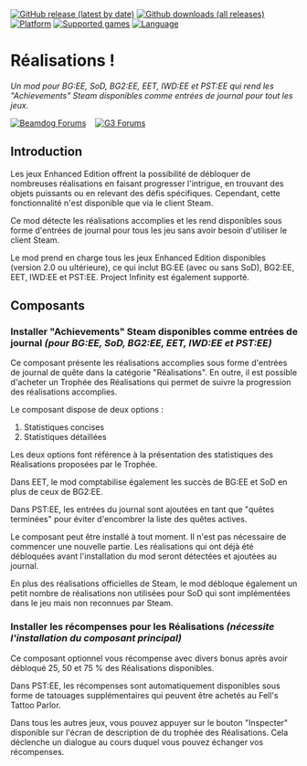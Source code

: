 [![GitHub release (latest by date)](https://img.shields.io/github/v/release/Argent77/A7-Achievements?color=darkred&include_prereleases&label=latest%20release)](https://github.com/Argent77/A7-Achievements/releases/latest)
[![Github downloads (all releases)](https://img.shields.io/github/downloads/Argent77/A7-Achievements/total.svg?color=gold)](https://github.com/Argent77/A7-Achievements/releases)
[![Platform](https://img.shields.io/static/v1?label=platform&message=Windows%20%7C%20macOS%20%7C%20Linux%20%7C%20Project%20Infinity&color=informational)](https://github.com/Argent77/A7-Achievements/releases/latest)
[![Supported games](https://img.shields.io/static/v1?label=supported%20games&message=BG%3AEE%20%7C%20SoD%20%7C%20BG2%3AEE%20%7C%20EET%20%7C%20IWD%3AEE%20%7C%20PST%3AEE&color=indigo)](https://github.com/Argent77/A7-Achievements)
[![Language](https://img.shields.io/static/v1?label=language&message=English%20%7C%20French&color=limegreen)](https://github.com/Argent77/A7-Achievements)

# Réalisations !
*Un mod pour BG:EE, SoD, BG2:EE, EET, IWD:EE et PST:EE qui rend les "Achievements" Steam disponibles comme entrées de journal pour tout les jeux.*

[![Beamdog Forums](https://img.shields.io/static/v1?label=Discussion&message=Beamdog%20Forums&color=444&labelColor=eee&style=for-the-badge)](https://forums.beamdog.com/discussion/82630/mod-achievements-for-everyone "Beamdog Forums")
&nbsp;&nbsp;
[![G3 Forums](https://img.shields.io/static/v1?label=Discussion&message=G3%20Forums&color=3b45a3&labelColor=eee&style=for-the-badge)](https://www.gibberlings3.net/forums/topic/33035-achievements-for-everyone/ "The Gibberlings Three Forums")

## Introduction

Les jeux Enhanced Edition offrent la possibilité de débloquer de nombreuses réalisations en faisant progresser l'intrigue, en trouvant des objets puissants ou en relevant des défis spécifiques. Cependant, cette fonctionnalité n'est disponible que via le client Steam.

Ce mod détecte les réalisations accomplies et les rend disponibles sous forme d'entrées de journal pour tous les jeu sans avoir besoin d'utiliser le client Steam.

Le mod prend en charge tous les jeux Enhanced Edition disponibles (version 2.0 ou ultérieure), ce qui inclut BG:EE (avec ou sans SoD), BG2:EE, EET, IWD:EE et PST:EE. Project Infinity est également supporté.

## Composants

### Installer "Achievements" Steam disponibles comme entrées de journal *(pour BG:EE, SoD, BG2:EE, EET, IWD:EE et PST:EE)*

Ce composant présente les réalisations accomplies sous forme d'entrées de journal de quête dans la catégorie "Réalisations". En outre, il est possible d'acheter un Trophée des Réalisations qui permet de suivre la progression des réalisations accomplies.

Le composant dispose de deux options :

1. Statistiques concises
2. Statistiques détaillées

Les deux options font référence à la présentation des statistiques des Réalisations proposées par le Trophée.

Dans EET, le mod comptabilise également les succès de BG:EE et SoD en plus de ceux de BG2:EE.

Dans PST:EE, les entrées du journal sont ajoutées en tant que "quêtes terminées" pour éviter d'encombrer la liste des quêtes actives.

Le composant peut être installé à tout moment. Il n'est pas nécessaire de commencer une nouvelle partie. Les réalisations qui ont déjà été débloquées avant l'installation du mod seront détectées et ajoutées au journal.

En plus des réalisations officielles de Steam, le mod débloque également un petit nombre de réalisations non utilisées pour SoD qui sont implémentées dans le jeu mais non reconnues par Steam.

### Installer les récompenses pour les Réalisations *(nécessite l'installation du composant principal)*

Ce composant optionnel vous récompense avec divers bonus après avoir débloqué 25, 50 et 75 % des Réalisations disponibles.

Dans PST:EE, les récompenses sont automatiquement disponibles sous forme de tatouages supplémentaires qui peuvent être achetés au Fell's Tattoo Parlor.

Dans tous les autres jeux, vous pouvez appuyer sur le bouton "Inspecter" disponible sur l'écran de description de du trophée des Réalisations. Cela déclenche un dialogue au cours duquel vous pouvez échanger vos récompenses.
